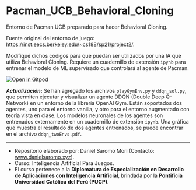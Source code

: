 # Pacman_UCB_Behavioral_Cloning
Entorno de Pacman UCB preparado para hacer Behavioral Cloning.

Fuente original del entorno de juego: https://inst.eecs.berkeley.edu/~cs188/sp21/project2/.

Modifiqué dichos códigos para que puedan ser utilizados por una IA que utiliza Behavioral Cloning.
Requiere un cuadernillo de extensión `ipynb` para entrenar el modelo de ML supervisado que controlará al agente de Pacman.

[![Open in Gitpod](https://gitpod.io/button/open-in-gitpod.svg)](https://gitpod.io/#https://github.com/DanielSaromo/Pacman_UCB_Behavioral_Cloning)

**_Actualización_:** Se han agregado los archivos `playGymEnv.py` y `ddqn_sol.py`, que permiten ejecutar y visualizar un agente DDQN (Double Deep Q-Network) en un entorno de la librería OpenAI Gym. Están soportados dos agentes, uno para el entorno vanilla, y otro para el entorno augmentado con teoría vista en clase. Los modelos neuronales de los agentes son entrenados externamente en un cuadernillo de extensión `ipynb`. Una gráfica que muestra el resultado de dos agentes entrenados, se puede encontrar en el archivo `ddqn_twoEnvs.pdf`.

---

- Repositorio elaborado por: Daniel Saromo Mori (Contacto: www.danielsaromo.xyz).
- Curso: Inteligencia Artificial Para Juegos.
- El curso pertenece a la **Diplomatura de Especialización en Desarrollo de Aplicaciones con Inteligencia Artificial**, brindada por la **Pontificia Universidad Católica del Perú (PUCP)**.